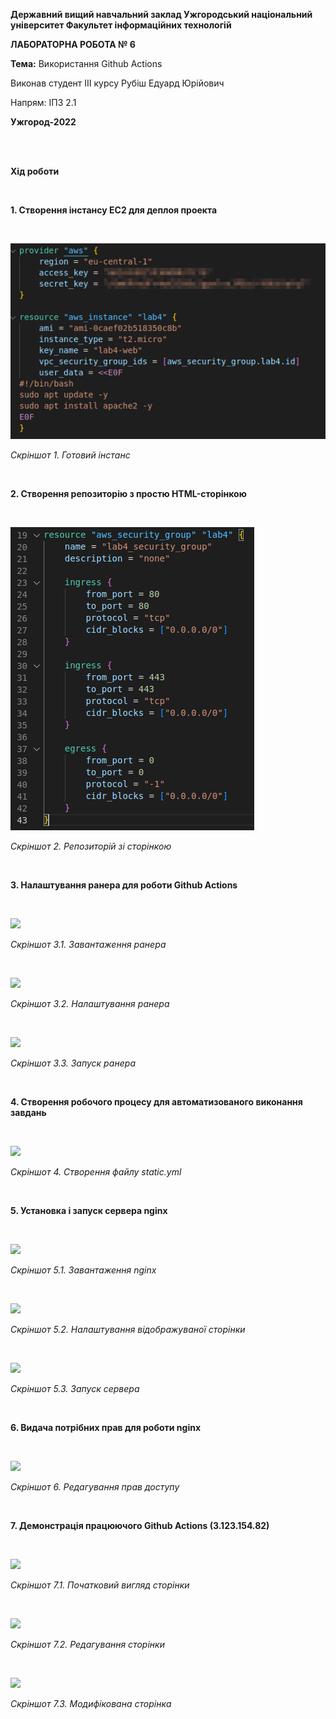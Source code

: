 ﻿**Державний вищий навчальний заклад
Ужгородський національний університет
Факультет інформаційних технологій**

**ЛАБОРАТОРНА РОБОТА № 6**

**Тема:** Використання Github Actions

Виконав студент III курсу Рубіш Едуард Юрійович

Напрям: ІПЗ 2.1

**Ужгород-2022**

<br/><br/>

**Хід роботи**

&nbsp;

**1. Створення інстансу EC2 для деплоя проекта**

&nbsp;

![](image1.png)

_Скріншот 1. Готовий інстанс_

&nbsp;

**2. Створення репозиторію з простю HTML-сторінкою**

&nbsp;

![](image2.png)

_Скріншот 2. Репозиторій зі сторінкою_

&nbsp;

**3. Налаштування ранера для роботи Github Actions**

&nbsp;

![](image3.png)

_Скріншот 3.1. Завантаження ранера_

&nbsp;

![](image4.png)

_Скріншот 3.2. Налаштування ранера_

&nbsp;

![](image5.png)

_Скріншот 3.3. Запуск ранера_

&nbsp;

**4. Створення робочого процесу для автоматизованого виконання завдань**

&nbsp;

![](image6.png)

_Скріншот 4. Створення файлу static.yml_

&nbsp;

**5. Установка і запуск сервера nginx**

&nbsp;

![](image7.png)

_Скріншот 5.1. Завантаження nginx_

&nbsp;

![](image8.png)

_Скріншот 5.2. Налаштування відображуваної сторінки_

&nbsp;

![](image9.png)

_Скріншот 5.3. Запуск сервера_

&nbsp;

**6. Видача потрібних прав для роботи nginx**

&nbsp;

![](image10.png)

_Скріншот 6. Редагування прав доступу_

&nbsp;

**7. Демонстрація працюючого Github Actions (3.123.154.82)**

&nbsp;

![](image11.png)

_Скріншот 7.1. Початковий вигляд сторінки_

&nbsp;

![](image12.png)

_Скріншот 7.2. Редагування сторінки_

&nbsp;

![](image13.png)

_Скріншот 7.3. Модифікована сторінка_
